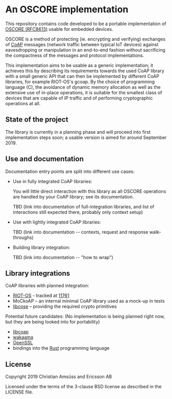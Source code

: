 An OSCORE implementation
========================

This repository contains code developed to be
a portable implementation of [OSCORE (RFC8613)]
usable for embedded devices.

OSCORE is a method of protecting (ie. encrypting and verifying)
exchanges of [CoAP] messages (network traffic between typical IoT devices)
against eavesdropping or manipulation
in an end-to-end fashion
without sacrificing the compactness of the messages and protocol implementations.

This implementation aims to be usable as a generic implementation;
it achieves this by describing its requirements towards the used CoAP library
with a small generic API that can then be implemented by different CoAP libraries,
for example RIOT-OS's gcoap.
By the choice of programming language (C),
the avoidance of dynamic memory allocation
as well as the extensive use of in-place operations,
it is suitable for the smallest class of devices that are capable of IP traffic
and of performing cryptographic operations at all.

[OSCORE (RFC8613)]: https://tools.ietf.org/html/rfc8613
[CoAP]: https://coap.technology/

State of the project
--------------------

The library is currently in a planning phase
and will proceed into first implementation steps soon;
a usable version is aimed for around September 2019.

Use and documentation
---------------------

Documentation entry points are split into different use cases:

* Use in fully integrated CoAP libraries:
  
  You will little direct interaction with this library
  as all OSCORE operations are handled by your CoAP library;
  see its documentation.

  TBD (link into documentation of full-integration libraries,
  and list of interactions still expected there,
  probably only context setup)

* Use with lightly integrated CoAP libraries:

  TBD (link into documentation -- contexts, request and response walk-throughs)

* Building library integration:

  TBD (link into documentation -- "how to wrap")

Library integrations
--------------------

CoAP libraries with planned integration:

* [RIOT-OS] - tracked at [11761]
* MoCkoAP – an internal minimal CoAP library used as a mock-up in tests
* [libcose] – providing the required crypto primitives

Potential future candidates:
(No implementation is being planned right now,
but they are being looked into for portability)

* [libcoap]
* [wakaama]
* [OpenSSL]
* bindings into the [Rust] programming language

[RIOT-OS]: http://riot-os.org/
[libcose]: https://github.com/bergzand/libcose
[11761]: https://github.com/RIOT-OS/RIOT/issues/11761
[libcoap]: https://libcoap.net/
[wakaama]: https://github.com/eclipse/wakaama
[OpenSSL]: https://www.openssl.org/
[Rust]: https://www.rust-lang.org/

License
-------

Copyright 2019 Christian Amsüss and Ericsson AB

Licensed under the terms of the 3-clause BSD license as described in the LICENSE file.
